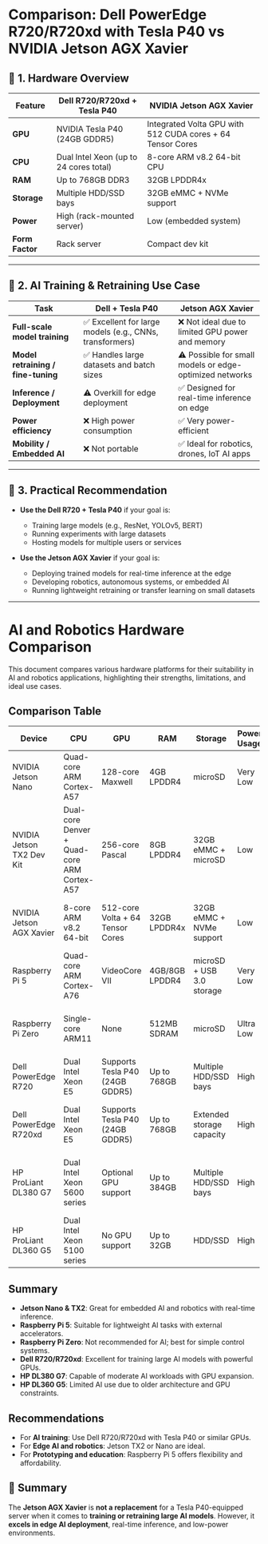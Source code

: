 # Comparison: Dell PowerEdge R720/R720xd with Tesla P40 vs NVIDIA Jetson AGX Xavier

## 🔧 1. Hardware Overview

| Feature | Dell R720/R720xd + Tesla P40 | NVIDIA Jetson AGX Xavier |
|--------|-------------------------------|---------------------------|
| **GPU** | NVIDIA Tesla P40 (24GB GDDR5) | Integrated Volta GPU with 512 CUDA cores + 64 Tensor Cores |
| **CPU** | Dual Intel Xeon (up to 24 cores total) | 8-core ARM v8.2 64-bit CPU |
| **RAM** | Up to 768GB DDR3 | 32GB LPDDR4x |
| **Storage** | Multiple HDD/SSD bays | 32GB eMMC + NVMe support |
| **Power** | High (rack-mounted server) | Low (embedded system) |
| **Form Factor** | Rack server | Compact dev kit |

---

## 🧠 2. AI Training & Retraining Use Case

| Task | Dell + Tesla P40 | Jetson AGX Xavier |
|------|------------------|-------------------|
| **Full-scale model training** | ✅ Excellent for large models (e.g., CNNs, transformers) | ❌ Not ideal due to limited GPU power and memory |
| **Model retraining / fine-tuning** | ✅ Handles large datasets and batch sizes | ⚠️ Possible for small models or edge-optimized networks |
| **Inference / Deployment** | ⚠️ Overkill for edge deployment | ✅ Designed for real-time inference on edge |
| **Power efficiency** | ❌ High power consumption | ✅ Very power-efficient |
| **Mobility / Embedded AI** | ❌ Not portable | ✅ Ideal for robotics, drones, IoT AI apps |

---

## 🧪 3. Practical Recommendation

- **Use the Dell R720 + Tesla P40** if your goal is:
  - Training large models (e.g., ResNet, YOLOv5, BERT)
  - Running experiments with large datasets
  - Hosting models for multiple users or services

- **Use the Jetson AGX Xavier** if your goal is:
  - Deploying trained models for real-time inference at the edge
  - Developing robotics, autonomous systems, or embedded AI
  - Running lightweight retraining or transfer learning on small datasets

---

# AI and Robotics Hardware Comparison

This document compares various hardware platforms for their suitability in AI and robotics applications, highlighting their strengths, limitations, and ideal use cases.

## Comparison Table

| Device                    | CPU                          | GPU                                      | RAM           | Storage                  | Power Usage | AI Capabilities                                                                 | Ideal Use Case                                                                 |
|--------------------------|-------------------------------|-------------------------------------------|----------------|---------------------------|--------------|----------------------------------------------------------------------------------|----------------------------------------------------------------------------------|
| NVIDIA Jetson Nano       | Quad-core ARM Cortex-A57     | 128-core Maxwell                         | 4GB LPDDR4     | microSD                   | Very Low     | Basic AI inference, computer vision, edge AI                                   | Entry-level robotics, DIY AI projects                                           |
| NVIDIA Jetson TX2 Dev Kit| Dual-core Denver + Quad-core ARM Cortex-A57 | 256-core Pascal              | 8GB LPDDR4     | 32GB eMMC + microSD        | Low          | Moderate AI inference, edge computing                                          | Drones, robots, smart cameras                                                   |
| NVIDIA Jetson AGX Xavier | 8-core ARM v8.2 64-bit        | 512-core Volta + 64 Tensor Cores         | 32GB LPDDR4x   | 32GB eMMC + NVMe support  | Low          | High-performance edge AI, small-scale training                                 | Autonomous systems, robotics, embedded AI                                      |
| Raspberry Pi 5           | Quad-core ARM Cortex-A76      | VideoCore VII                            | 4GB/8GB LPDDR4 | microSD + USB 3.0 storage | Very Low     | Basic AI with external accelerators (e.g., Coral TPU)                          | Hobby robotics, IoT, lightweight AI tasks                                       |
| Raspberry Pi Zero        | Single-core ARM11             | None                                      | 512MB SDRAM    | microSD                   | Ultra Low    | Minimal AI capability without external modules                                 | Tiny IoT devices, basic sensors                                                 |
| Dell PowerEdge R720      | Dual Intel Xeon E5            | Supports Tesla P40 (24GB GDDR5)           | Up to 768GB    | Multiple HDD/SSD bays     | High         | Full-scale AI training, model hosting                                          | Data centers, research labs                                                     |
| Dell PowerEdge R720xd    | Dual Intel Xeon E5            | Supports Tesla P40 (24GB GDDR5)           | Up to 768GB    | Extended storage capacity  | High         | Full-scale AI training, model hosting                                          | High-volume AI workloads, enterprise training                                  |
| HP ProLiant DL380 G7     | Dual Intel Xeon 5600 series   | Optional GPU support                      | Up to 384GB    | Multiple HDD/SSD bays     | High         | General-purpose server, limited AI unless GPU added                            | On-premise compute, legacy server tasks                                         |
| HP ProLiant DL360 G5     | Dual Intel Xeon 5100 series   | No GPU support                            | Up to 32GB     | HDD/SSD                   | High         | Not suitable for AI without external GPU                                       | Legacy server, non-AI workloads                                                 |

## Summary

- **Jetson Nano & TX2**: Great for embedded AI and robotics with real-time inference.
- **Raspberry Pi 5**: Suitable for lightweight AI tasks with external accelerators.
- **Raspberry Pi Zero**: Not recommended for AI; best for simple control systems.
- **Dell R720/R720xd**: Excellent for training large AI models with powerful GPUs.
- **HP DL380 G7**: Capable of moderate AI workloads with GPU expansion.
- **HP DL360 G5**: Limited AI use due to older architecture and GPU constraints.

## Recommendations

- For **AI training**: Use Dell R720/R720xd with Tesla P40 or similar GPUs.
- For **Edge AI and robotics**: Jetson TX2 or Nano are ideal.
- For **Prototyping and education**: Raspberry Pi 5 offers flexibility and affordability.


## 🧩 Summary

The **Jetson AGX Xavier** is **not a replacement** for a Tesla P40-equipped server when it comes to **training or retraining large AI models**. However, it **excels in edge AI deployment**, real-time inference, and low-power environments.

